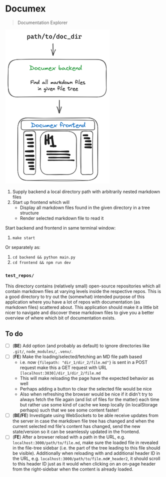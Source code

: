 # Documex

> Documentation Explorer

![img](./assets/documex_intro.png)

1. Supply backend a local directory path with arbitrarily nested markdown files
2. Start up frontend which will
    - Display all markdown files found in the given directory in a tree structure
    - Render selected markdown file to read it

Start backend and frontend in same terminal window:
1. `make start`

Or separately as:
1. `cd backend && python main.py`
2. `cd frontend && npm run dev`

### `test_repos/`

This directory contains (relatively small) open-source repositories which all
contain markdown files at varying levels inside the respective repos.
This is a good directory to try out the (somewhat) intended purpose of this
application where you have a lot of repos with documentation (as markdown files)
scattered about.
This application should make it a little bit nicer to navigate and discover
these markdown files to give you a better overview of where which bit of
documentation exists.

## To do

- [ ] (**BE**) Add option (and probably as default) to ignore directories like
    `.git/`, `node_modules/`, `.venv/`.
- [ ] (**FE**) Make the loading/selected/fetching an MD file path based
    - i.e. now `{filepath: "dir_1/dir_2/file.md"}` is sent in a POST request
        make this a GET request with URL `[localhost:3030]/dir_1/dir_2/file.md`
    - This will make reloading the page have the expected behavior as well
    - Perhaps adding a button to clear the selected file would be nice
    - Also when refreshing the browser would be nice if it didn't try to always
        fetch the file again (and list of files for the matter) each time but
        rather use some kind of cache we keep locally (in localStorage perhaps)
        such that we see some content faster!
- [ ] (**BE/FE**) Investigate using WebSockets to be able receive updates from the server
    in case the markdown file tree has changed and when the current selected
    md file's content has changed, send the new state/version so it can be
    seamlessly updated in the frontend.
- [ ] (**FE**) After a browser reload with a path in the URL, e.g.
    `localhost:3000/path/to/file.md`, make sure the loaded file in revealed
    in the file-tree sidebar (i.e. the part of the tree leading to this file
    should be visible). Additionally when reloading with and additional header
    ID in the URL, e.g. `localhost:3000/path/to/file.md#_header2`, it should
    scroll to this header ID just as it would when clicking on an on-page header
    from the right-sidebar when the content is already loaded.

